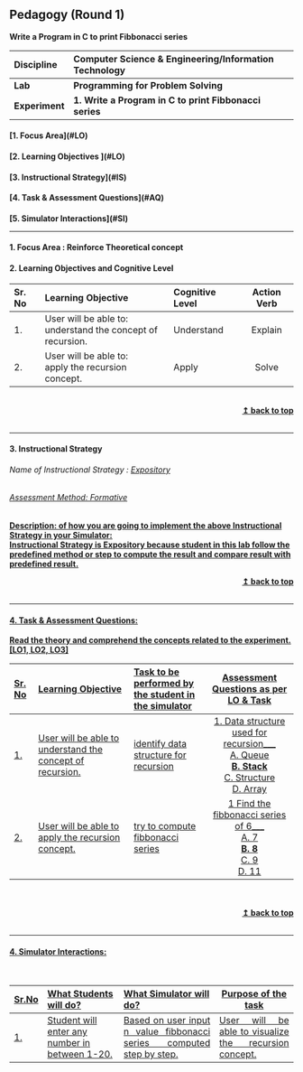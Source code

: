 ## Pedagogy (Round 1)
<b> Write a Program in C to print Fibbonacci series  <a name="top"></a> <br>

<b>Discipline | <b>Computer Science & Engineering/Information Technology
:--|:--|
<b> Lab | <b> Programming for Problem Solving
<b> Experiment|     <b> 1. Write a Program in C to print Fibbonacci series


<h4> [1. Focus Area](#LO)
<h4> [2. Learning Objectives ](#LO)
<h4> [3. Instructional Strategy](#IS)
<h4> [4. Task & Assessment Questions](#AQ)
<h4> [5. Simulator Interactions](#SI)
<hr>

<a name="LO"></a>
#### 1. Focus Area : Reinforce Theoretical concept

#### 2. Learning Objectives and Cognitive Level


Sr. No |	Learning Objective	| Cognitive Level | Action Verb
:--|:--|:--|:-:
1.| User will be able to: <br>understand the concept of recursion. <br>| Understand | Explain
2.| User will be able to: <br>apply the recursion concept. <br>|Apply  | Solve

<br/>
<div align="right">
    <b><a href="#top">↥ back to top</a></b>
</div>
<br/>
<hr>

<a name="IS"></a>
#### 3. Instructional Strategy
###### Name of Instructional Strategy  :    <u> Expository
###### Assessment Method: Formative

<u> <b>Description: </b> of how you are going to implement the above Instructional Strategy in your Simulator: </u>
<br>
 Instructional Strategy is Expository because student in this lab follow the predefined method or step to compute the result and compare result with predefined result.
<br/>
<div align="right">
    <b><a href="#top">↥ back to top</a></b>
</div>
<br/>
<hr>

<a name="AQ"></a>
#### 4. Task & Assessment Questions:

Read the theory and comprehend the concepts related to the experiment. [LO1, LO2, LO3]
<br>

Sr. No |	Learning Objective	| Task to be performed by <br> the student  in the simulator | Assessment Questions as per LO & Task
:--|:--|:--|:-:
1.| User will be able to understand the concept of recursion.| identify data structure for recursion | 1. Data structure used for recursion___<br> A. Queue<br><b>B. Stack</b><br>C. Structure<br>D. Array<br>
2.| User will be able to apply the recursion concept.| try to compute fibbonacci series | 1 Find the fibbonacci series of 6___ <br> A. 7 <br> <b>B. 8 </b><br> C. 9 <br> D. 11 <br> 
 <br>
<br/>
<div align="right">
    <b><a href="#top">↥ back to top</a></b>
</div>
<br/>
<hr>

<a name="SI"></a>

#### 4. Simulator Interactions:
<br>

Sr.No | What Students will do? |	What Simulator will do?	| Purpose of the task
:--|:--|:--|:--:
1.| Student will enter any number in between 1-20.|<div align="justify"> Based on user input n value fibbonacci series computed step by step.</div> |<div align="justify">User will be able to visualize the recursion concept.</div>


